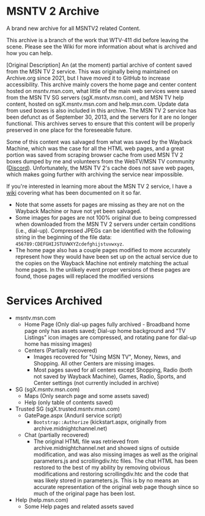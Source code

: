 # MSNTV 2 Archive

A brand new archive for all MSNTV2 related Content.

This archive is a branch of the work that WTV-411 did before leaving the scene.
Please see the Wiki for more information about what is archived and how you can help.


[Original Description] 
An (at the moment) partial archive of content saved from the MSN TV 2 service. 
This was originally being maintained on Archive.org since 2021, but I have moved it to GitHub to increase accessibility. 
This archive mainly covers the home page and center content hosted on msntv.msn.com, what little of the main web services were saved from the MSN TV SG servers (sgX.msntv.msn.com), and MSN TV help content, hosted on sgX.msntv.msn.com and help.msn.com.
Update data from used boxes is also included in this archive. The MSN TV 2 service has been defunct as of September 30, 2013, and the servers for it are no longer functional. This archives serves to ensure that this content will be properly preserved in one place for the foreseeable future.

Some of this content was salvaged from what was saved by the Wayback Machine, which was the case for all the HTML web pages, and a great portion was saved from scraping browser cache from used MSN TV 2 boxes dumped by me and volunteers from the WebTV/MSN TV community ([Discord](https://discord.gg/qke279EUa8)). Unfortunately, the MSN TV 2's cache does not save web pages, which makes going further with archiving the service near impossible.

If you're interested in learning more about the MSN TV 2 service, I have a [wiki](https://github.com/wtv-411/msntv2-docs/wiki) covering what has been documented on it so far.

- Note that some assets for pages are missing as they are not on the Wayback Machine or have not yet been salvaged.
- Some images for pages are not 100% original due to being compressed when downloaded from the MSN TV 2 servers under certain conditions (i.e., dial-up). Compressed JPEGs can be identified with the following string in the beginning of the file data: `456789:CDEFGHIJSTUVWXYZcdefghijstuvwxyz`.
- The home page also has a couple pages modified to more accurately represent how they would have been set up on the actual service due to the copies on the Wayback Machine not entirely matching the actual home pages. In the unlikely event proper versions of these pages are found, those pages will replaced the modified versions

# Services Archived
- msntv.msn.com
    - Home Page (Only dial-up pages fully archived - Broadband home page only has assets saved; Dial-up home background and "TV Listings" icon images are compressed, and rotating pane for dial-up home has missing images)
	- Centers (Partially recovered)
		- Images recovered for "Using MSN TV", Money, News, and Shopping. All other Centers are missing images.
		- Most pages saved for all centers except Shopping, Radio (both not saved by Wayback Machine), Games, Radio, Sports, and Center settings (not currently included in archive)
- SG (sgX.msntv.msn.com)
	- Maps (Only search page and some assets saved)
	- Help (only table of contents saved)
- Trusted SG (sgX.trusted.msntv.msn.com)
	- GatePage.aspx (Anduril service script)
		- `Bootstrap::Authorize` (kickstart.aspx, originally from archive.midnightchannel.net)
	- Chat (partially recovered)
		- The original HTML file was retrieved from archive.midnightchannel.net and showed signs of outside modification, and was also missing images as well as the original parameters.js and scrollingdiv.htc files. The chat HTML has been restored to the best of my ability by removing obvious modifications and restoring scrollingdiv.htc and the code that was likely stored in parameters.js. This is by no means an accurate representation of the original web page though since so much of the original page has been lost.
- Help (help.msn.com)
	- Some Help pages and related assets saved
